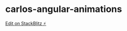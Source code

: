 # carlos-angular-animations

[Edit on StackBlitz ⚡️](https://stackblitz.com/edit/carlos-angular-animations)